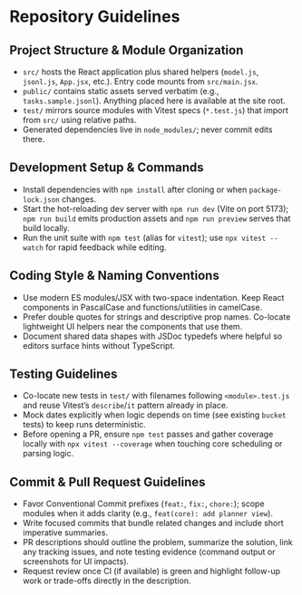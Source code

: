 # Repository Guidelines

## Project Structure & Module Organization
- `src/` hosts the React application plus shared helpers (`model.js`, `jsonl.js`, `App.jsx`, etc.). Entry code mounts from `src/main.jsx`.
- `public/` contains static assets served verbatim (e.g., `tasks.sample.jsonl`). Anything placed here is available at the site root.
- `test/` mirrors source modules with Vitest specs (`*.test.js`) that import from `src/` using relative paths.
- Generated dependencies live in `node_modules/`; never commit edits there.

## Development Setup & Commands
- Install dependencies with `npm install` after cloning or when `package-lock.json` changes.
- Start the hot-reloading dev server with `npm run dev` (Vite on port 5173); `npm run build` emits production assets and `npm run preview` serves that build locally.
- Run the unit suite with `npm test` (alias for `vitest`); use `npx vitest --watch` for rapid feedback while editing.

## Coding Style & Naming Conventions
- Use modern ES modules/JSX with two-space indentation. Keep React components in PascalCase and functions/utilities in camelCase.
- Prefer double quotes for strings and descriptive prop names. Co-locate lightweight UI helpers near the components that use them.
- Document shared data shapes with JSDoc typedefs where helpful so editors surface hints without TypeScript.

## Testing Guidelines
- Co-locate new tests in `test/` with filenames following `<module>.test.js` and reuse Vitest’s `describe`/`it` pattern already in place.
- Mock dates explicitly when logic depends on time (see existing `bucket` tests) to keep runs deterministic.
- Before opening a PR, ensure `npm test` passes and gather coverage locally with `npx vitest --coverage` when touching core scheduling or parsing logic.

## Commit & Pull Request Guidelines
- Favor Conventional Commit prefixes (`feat:`, `fix:`, `chore:`); scope modules when it adds clarity (e.g., `feat(core): add planner view`).
- Write focused commits that bundle related changes and include short imperative summaries.
- PR descriptions should outline the problem, summarize the solution, link any tracking issues, and note testing evidence (command output or screenshots for UI impacts).
- Request review once CI (if available) is green and highlight follow-up work or trade-offs directly in the description.

